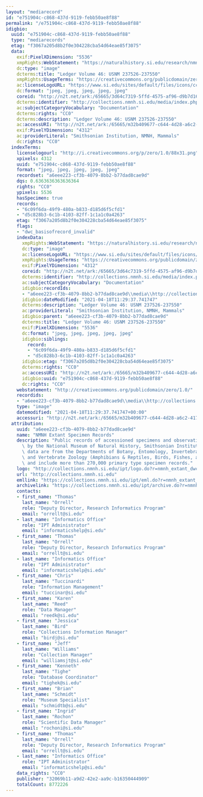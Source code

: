```yaml
---
layout: "mediarecord"
id: "e751904c-c868-437d-9119-febb50ae8f88"
permalink: "/e751904c-c868-437d-9119-febb50ae8f88"
idigbio:
  uuid: "e751904c-c868-437d-9119-febb50ae8f88"
  type: "mediarecords"
  etag: "f3067a205d8b2f0e304228cba54d64eae85f3075"
  data:
    exif:PixelXDimension: "5536"
    xmpRights:WebStatement: "https://naturalhistory.si.edu/research/nmnh-collections/museum-collections-policies"
    dc:type: "image"
    dcterms:title: "Ledger Volume 46: USNM 237526-237550"
    xmpRights:UsageTerms: "https://creativecommons.org/publicdomain/zero/1.0/"
    ac:licenseLogoURL: "https://www.si.edu/sites/default/files/icons/cc0.svg"
    dc:format: "jpeg, jpeg, jpeg, jpeg, jpeg"
    coreid: "http://n2t.net/ark:/65665/3d64c7319-5ffd-4575-af96-d9b7d1673979"
    dcterms:identifier: "http://collections.nmnh.si.edu/media/index.php?irn=14602937"
    ac:subjectCategoryVocabulary: "Documentation"
    dcterms:rights: "CC0"
    dcterms:description: "Ledger Volume 46: USNM 237526-237550"
    ac:accessURI: "http://n2t.net/ark:/65665/m32b409677-c644-4d28-a6c2-4171b03a433d"
    exif:PixelYDimension: "4312"
    ac:providerLiteral: "Smithsonian Institution, NMNH, Mammals"
    dc:rights: "CC0"
  indexTerms:
    licenselogourl: "http://i.creativecommons.org/p/zero/1.0/88x31.png"
    xpixels: 4312
    uuid: "e751904c-c868-437d-9119-febb50ae8f88"
    format: "jpeg, jpeg, jpeg, jpeg, jpeg"
    recordset: "a6eee223-cf3b-4079-8bb2-b77dad8cae9d"
    dqs: 0.6363636363636364
    rights: "CC0"
    ypixels: 5536
    hasSpecimen: true
    records:
    - "6c09f6da-49f9-480a-b833-d185d6f5cfd1"
    - "d5c828b3-6c1b-4103-82ff-1c1a1c0a4263"
    etag: "f3067a205d8b2f0e304228cba54d64eae85f3075"
    flags:
    - "dwc_basisofrecord_invalid"
    indexData:
      xmpRights:WebStatement: "https://naturalhistory.si.edu/research/nmnh-collections/museum-collections-policies"
      dc:type: "image"
      ac:licenseLogoURL: "https://www.si.edu/sites/default/files/icons/cc0.svg"
      xmpRights:UsageTerms: "https://creativecommons.org/publicdomain/zero/1.0/"
      exif:PixelYDimension: "4312"
      coreid: "http://n2t.net/ark:/65665/3d64c7319-5ffd-4575-af96-d9b7d1673979"
      dcterms:identifier: "http://collections.nmnh.si.edu/media/index.php?irn=14602937"
      ac:subjectCategoryVocabulary: "Documentation"
      idigbio:recordIds:
      - "a6eee223-cf3b-4079-8bb2-b77dad8cae9d\\media\\http://collections.nmnh.si.edu/media/index.php?irn=14602937"
      idigbio:dateModified: "2021-04-18T11:29:37.741747"
      dcterms:description: "Ledger Volume 46: USNM 237526-237550"
      ac:providerLiteral: "Smithsonian Institution, NMNH, Mammals"
      idigbio:parent: "a6eee223-cf3b-4079-8bb2-b77dad8cae9d"
      dcterms:title: "Ledger Volume 46: USNM 237526-237550"
      exif:PixelXDimension: "5536"
      dc:format: "jpeg, jpeg, jpeg, jpeg, jpeg"
      idigbio:siblings:
        record:
        - "6c09f6da-49f9-480a-b833-d185d6f5cfd1"
        - "d5c828b3-6c1b-4103-82ff-1c1a1c0a4263"
      idigbio:etag: "f3067a205d8b2f0e304228cba54d64eae85f3075"
      dcterms:rights: "CC0"
      ac:accessURI: "http://n2t.net/ark:/65665/m32b409677-c644-4d28-a6c2-4171b03a433d"
      idigbio:uuid: "e751904c-c868-437d-9119-febb50ae8f88"
      dc:rights: "CC0"
    webstatement: "http://creativecommons.org/publicdomain/zero/1.0/"
    recordids:
    - "a6eee223-cf3b-4079-8bb2-b77dad8cae9d\\media\\http://collections.nmnh.si.edu/media/index.php?irn=14602937"
    type: "image"
    datemodified: "2021-04-18T11:29:37.741747+00:00"
    accessuri: "http://n2t.net/ark:/65665/m32b409677-c644-4d28-a6c2-4171b03a433d"
  attribution:
    uuid: "a6eee223-cf3b-4079-8bb2-b77dad8cae9d"
    name: "NMNH Extant Specimen Records"
    description: "Public records of accessioned specimens and observations curated\
      \ by the National Museum of Natural History, Smithsonian Institution. These\
      \ data are from the Departments of Botany, Entomology, Invertebrate Zoology\
      \ and Vertebrate Zoology (Amphibians & Reptiles, Birds, Fishes, and Mammals)\
      \ and include more than 270,000 primary type specimen records."
    logo: "http://collections.nmnh.si.edu/ipt/logo.do?r=nmnh_extant_dwc-a"
    url: "http://collections.nmnh.si.edu"
    emllink: "https://collections.nmnh.si.edu/ipt/eml.do?r=nmnh_extant_dwc-a"
    archivelink: "https://collections.nmnh.si.edu/ipt/archive.do?r=nmnh_extant_dwc-a"
    contacts:
    - first_name: "Thomas"
      last_name: "Orrell"
      role: "Deputy Director, Research Informatics Program"
      email: "orrellt@si.edu"
    - last_name: "Informatics Office"
      role: "IPT Administrator"
      email: "informaticshelp@si.edu"
    - first_name: "Thomas"
      last_name: "Orrell"
      role: "Deputy Director, Research Informatics Program"
      email: "orrellt@si.edu"
    - last_name: "Informatics Office"
      role: "IPT Administrator"
      email: "informaticshelp@si.edu"
    - first_name: "Chris"
      last_name: "Tuccinardi"
      role: "Information Management"
      email: "tuccinar@si.edu"
    - first_name: "Karen"
      last_name: "Reed"
      role: "Data Manager"
      email: "reedk@si.edu"
    - first_name: "Jessica"
      last_name: "Bird"
      role: "Collections Information Manager"
      email: "birdj@si.edu"
    - first_name: "Jeff"
      last_name: "Williams"
      role: "Collection Manager"
      email: "williamsjt@si.edu"
    - first_name: "Kenneth"
      last_name: "Tighe"
      role: "Database Coordinator"
      email: "tighek@si.edu"
    - first_name: "Brian"
      last_name: "Schmidt"
      role: "Museum Specialist"
      email: "schmidtb@si.edu"
    - first_name: "Ingrid"
      last_name: "Rochon"
      role: "Scientific Data Manager"
      email: "rochoni@si.edu"
    - first_name: "Thomas"
      last_name: "Orrell"
      role: "Deputy Director, Research Informatics Program"
      email: "orrellt@si.edu"
    - last_name: "Informatics Office"
      role: "IPT Administrator"
      email: "informaticshelp@si.edu"
    data_rights: "CC0"
    publisher: "32069b11-a9d2-42e2-aa9c-b16350444909"
    totalCount: 8772226
---
```


